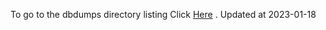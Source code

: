 To go to the dbdumps directory listing Click [Here](https://ipfs.io/ipfs/bafkreibaaef2w4jpwkficrzgehqx5fse47j4yhsly7z7ynwpvwe3366drq) . Updated at 2023-01-18